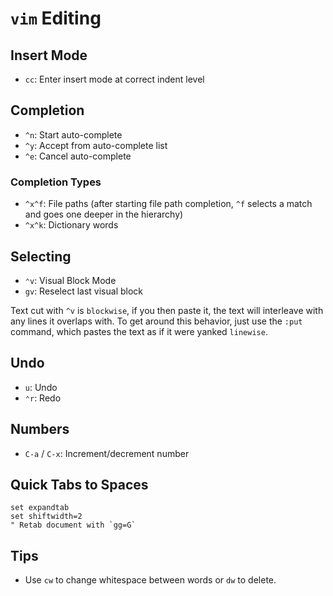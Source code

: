 # `vim` Editing

## Insert Mode

- `cc`: Enter insert mode at correct indent level

## Completion

- `^n`: Start auto-complete
- `^y`: Accept from auto-complete list
- `^e`: Cancel auto-complete

### Completion Types

- `^x^f`: File paths (after starting file path completion, `^f` selects a match and goes one deeper in the hierarchy)
- `^x^k`: Dictionary words

## Selecting

- `⌃v`: Visual Block Mode
- `gv`: Reselect last visual block

Text cut with `^v` is `blockwise`, if you then paste it, the text will interleave with any lines it overlaps with. To get around this behavior, just use the `:put` command, which pastes the text as if it were yanked `linewise`.

## Undo

- `u`: Undo
- `⌃r`: Redo

## Numbers

- `C-a` / `C-x`: Increment/decrement number

## Quick Tabs to Spaces

    set expandtab
    set shiftwidth=2
    " Retab document with `gg=G`

## Tips

- Use `cw` to change whitespace between words or `dw` to delete.
